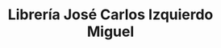 ---
title: "Librería José Carlos Izquierdo Miguel"
url: /zaragoza/libreria-jose-carlos-izquierdo-miguel/
shop: Bücher
---